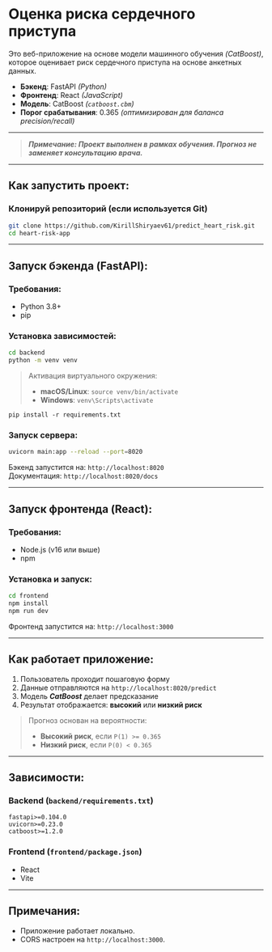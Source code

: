 # Оценка риска сердечного приступа

Это веб-приложение на основе модели машинного обучения *(CatBoost)*, которое оценивает риск сердечного приступа на основе анкетных данных.

- **Бэкенд**: FastAPI *(Python)*
- **Фронтенд**: React *(JavaScript)*
- **Модель**: CatBoost *(`catboost.cbm`)*
- **Порог срабатывания**: 0.365 *(оптимизирован для баланса precision/recall)*

---

> ***Примечание: Проект выполнен в рамках обучения. Прогноз не заменяет консультацию врача.***

---

## Как запустить проект: 

### Клонируй репозиторий (если используется Git)

```bash
git clone https://github.com/KirillShiryaev61/predict_heart_risk.git
cd heart-risk-app
```

---

## Запуск бэкенда (FastAPI):

### Требования:
- Python 3.8+
- pip

### Установка зависимостей:

```bash
cd backend
python -m venv venv
```

> Активация виртуального окружения:
> - **macOS/Linux**: `source venv/bin/activate`
> - **Windows**: `venv\Scripts\activate`


```
pip install -r requirements.txt
```

### Запуск сервера:

```bash
uvicorn main:app --reload --port=8020
```

Бэкенд запустится на: `http://localhost:8020`  
Документация: `http://localhost:8020/docs`

---

## Запуск фронтенда (React):

### Требования:
- Node.js (v16 или выше)
- npm

### Установка и запуск:

```bash
cd frontend
npm install
npm run dev
```

Фронтенд запустится на: `http://localhost:3000`

---

## Как работает приложение:

1. Пользователь проходит пошаговую форму
2. Данные отправляются на `http://localhost:8020/predict`
3. Модель ***CatBoost*** делает предсказание
4. Результат отображается: **высокий** или **низкий риск**


> Прогноз основан на вероятности:  
> - **Высокий риск**, если `P(1) >= 0.365`  
> - **Низкий риск**, если `P(0) < 0.365`

---

## Зависимости:

### Backend (`backend/requirements.txt`)
```
fastapi>=0.104.0
uvicorn>=0.23.0
catboost>=1.2.0
```

### Frontend (`frontend/package.json`)
- React
- Vite

---

## Примечания:

- Приложение работает локально.
- CORS настроен на `http://localhost:3000`.
